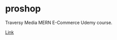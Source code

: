 # proshop

Traversy Media MERN E-Commerce Udemy course.

[Link](https://www.udemy.com/course/mern-ecommerce/)

